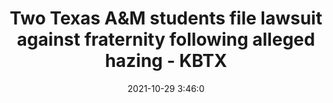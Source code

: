 ---
"title": "Two Texas A&M students file lawsuit against fraternity following alleged hazing - KBTX"
"date": "2021-10-29 3:46:0"
"feed_name": "GOOGLENEWSINDUSTRIAL"
"feed_website": "https://news.google.com/search?q=industrial%2Bincident&hl=en-US&gl=US&ceid=US:en"
"feed_rss": "https://news.google.com/rss/search?q=industrial%2Bincident&hl=en-US&gl=US&ceid=US:en"
"link": "https://www.kbtx.com/2021/10/29/two-texas-am-students-file-lawsuit-against-fraternity-following-alleged-hazing/"
"source": "{'href': 'https://www.kbtx.com', 'title': 'KBTX'}"
"file": "_posts/2021-1-1-9ca02d4e21a5e2dec909a56a3d68a784328d2126.md"
"accident": "0"
"drilling": "0"
"dead": "0"
"injured": "0"
"arrested": "0"
"place": "unknown place"
"where": "unknown site"
"causes": "unknown"
"place_uri": "unknown place"
---